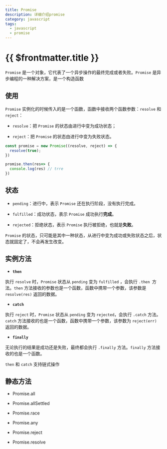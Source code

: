 ```yaml
---
title: Promise
description: 详细介绍promise
category: javascript
tags:
  - javascript
  - promise
---
```



# {{ $frontmatter.title }}

`Promise` 是一个对象，它代表了一个异步操作的最终完成或者失败。`Promise` 是异步编程的一种解决方案，是一个构造函数

## 使用

`Promise` 实例化的时候传入的是一个函数，函数中接收两个函数参数：`resolve` 和 `reject`：

- `resolve`：把 `Promise` 的状态由进行中变为成功状态；

- `reject`：把 `Promise` 的状态由进行中变为失败状态。

```ts
const promise = new Promise((resolve, reject) => {
  resolve(true);
})

promise.then(res=> {
  console.log(res) // trre
})
```

## 状态

- `pending`：进行中，表示 `Promise` 还在执行阶段，没有执行完成。

- `fulfilled`：成功状态，表示 `Promise` 成功执行**完成**。

- `rejected`：拒绝状态，表示 `Promise` 执行被拒绝，也就是**失败**。

`Promise` 的状态，只可能是其中一种状态，从进行中变为成功或失败状态之后，状态就固定了，不会再发生改变。


## 实例方法

- **`then`**

执行 `resolve` 时，`Promise` 状态从 `pending` 变为 `fulfilled` ，会执行 `.then `方法。`then` 方法接收的参数也是一个函数，函数中携带一个参数，该参数是 `resolve(res)` 返回的数据。

- **`catch`**

执行 `reject` 时，`Promise` 状态从 `pending` 变为 `rejected`，会执行 `.catch` 方法。`catch` 方法接收的也是一个函数，函数中携带一个参数，该参数为 `reject(err)` 返回的数据。

- **`finally`**

无论执行的结果是成功还是失败，最终都会执行 `.finally` 方法。`finally` 方法接收的也是一个函数。

`then` 和 `catch` 支持链式操作

## 静态方法

- Promise.all

- Promise.allSettled

- Promise.race

- Promise.any

- Promise.reject

- Promise.resolve




